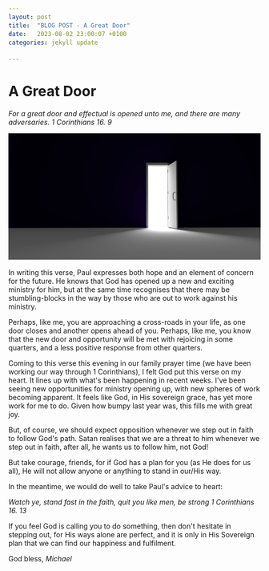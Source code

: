```yaml
---
layout: post
title:  "BLOG POST - A Great Door"
date:   2023-08-02 23:00:07 +0100
categories: jekyll update

---
```

# A Great Door

*For a great door and effectual is opened unto me, and there are many adversaries.*
*1 Corinthians 16. 9*

![Door opening](/media/doorOpening.jpg)

In writing this verse, Paul expresses both hope and an element of concern for the future. He knows that God has opened up a new and exciting ministry for him, but at the same time recognises that there may be stumbling-blocks in the way by those who are out to work against his ministry.

Perhaps, like me, you are approaching a cross-roads in your life, as one door closes and another opens ahead of you. Perhaps, like me, you know that the new door and opportunity will be met with rejoicing in some quarters, and a less positive response from other quarters.

Coming to this verse this evening in our family prayer time (we have been working our way through 1 Corinthians), I felt God put this verse on my heart. It lines up with what's been happening in recent weeks. I've been seeing new opportunities for ministry opening up, with new spheres of work becoming apparent. It feels like God, in His sovereign grace, has yet more work for me to do. Given how bumpy last year was, this fills me with great joy.

But, of course, we should expect opposition whenever we step out in faith to follow God's path. Satan realises that we are a threat to him whenever we step out in faith, after all, he wants us to follow him, not God!

But take courage, friends, for if God has a plan for you (as He does for us all), He will not allow anyone or anything to stand in our/His way.

In the meantime, we would do well to take Paul's advice to heart:

*Watch ye, stand fast in the faith, quit you like men, be strong*
*1 Corinthians 16. 13*

If you feel God is calling you to do something, then don't hesitate in stepping out, for His ways alone are perfect, and it is only in His Sovereign plan that we can find our happiness and fulfilment. 

God bless,
*Michael*

